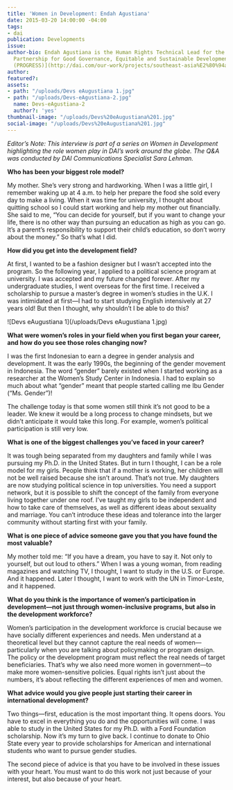 ```yaml
---
title: 'Women in Development: Endah Agustiana'
date: 2015-03-20 14:00:00 -04:00
tags:
- dai
publication: Developments
issue: 
author-bio: Endah Agustiana is the Human Rights Technical Lead for the [ASEAN-U.S.
  Partnership for Good Governance, Equitable and Sustainable Development and Security
  (PROGRESS)](http://dai.com/our-work/projects/southeast-asia%E2%80%94asean-us-partnership-good-governance-equitable-and-sustainable).
author: 
featured?: 
assets:
- path: "/uploads/Devs eAugustiana 1.jpg"
- path: "/uploads/Devs-eAgustiana-2.jpg"
  name: Devs-eAgustiana-2
  author?: 'yes'
thumbnail-image: "/uploads/Devs%20eAugustiana%201.jpg"
social-image: "/uploads/Devs%20eAugustiana%201.jpg"
---
```


*Editor’s Note: This interview is part of a series on Women in Development highlighting the role women play in DAI’s work around the globe. The Q&A was conducted by DAI Communications Specialist Sara Lehman.*



**Who has been your biggest role model?**

My mother. She’s very strong and hardworking. When I was a little girl, I remember waking up at 4 a.m. to help her prepare the food she sold every day to make a living. When it was time for university, I thought about quitting school so I could start working and help my mother out financially. She said to me, “You can decide for yourself, but if you want to change your life, there is no other way than pursuing an education as high as you can go. It’s a parent’s responsibility to support their child’s education, so don’t worry about the money.” So that’s what I did.  

**How did you get into the development field?**

At first, I wanted to be a fashion designer but I wasn’t accepted into the program. So the following year, I applied to a political science program at university. I was accepted and my future changed forever. After my undergraduate studies, I went overseas for the first time. I received a scholarship to pursue a master’s degree in women’s studies in the U.K. I was intimidated at first—I had to start studying English intensively at 27 years old! But then I thought, why shouldn’t I be able to do this?

![Devs eAugustiana 1](/uploads/Devs eAugustiana 1.jpg) 

**What were women’s roles in your field when you first began your career, and how do you see those roles changing now?**

I was the first Indonesian to earn a degree in gender analysis and development. It was the early 1990s, the beginning of the gender movement in Indonesia. The word “gender” barely existed when I started working as a researcher at the Women’s Study Center in Indonesia. I had to explain so much about what “gender” meant that people started calling me Ibu Gender (“Ms. Gender”)! 

The challenge today is that some women still think it’s not good to be a leader. We knew it would be a long process to change mindsets, but we didn’t anticipate it would take this long. For example, women’s political participation is still very low. 

**What is one of the biggest challenges you’ve faced in your career?**

It was tough being separated from my daughters and family while I was pursuing my Ph.D. in the United States. But in turn I thought, I can be a role model for my girls. People think that if a mother is working, her children will not be well raised because she isn’t around. That’s not true. My daughters are now studying political science in top universities. You need a support network, but it is possible to shift the concept of the family from everyone living together under one roof. I’ve taught my girls to be independent and how to take care of themselves, as well as different ideas about sexuality and marriage. You can’t introduce these ideas and tolerance into the larger community without starting first with your family. 

**What is one piece of advice someone gave you that you have found the most valuable?**

My mother told me: “If you have a dream, you have to say it. Not only to yourself, but out loud to others.” When I was a young woman, from reading magazines and watching TV, I thought, I want to study in the U.S. or Europe. And it happened. Later I thought, I want to work with the UN in Timor-Leste, and it happened. 

**What do you think is the importance of women’s participation in development—not just through women-inclusive programs, but also in the development workforce?** 

Women’s participation in the development workforce is crucial because we have socially different experiences and needs. Men understand at a theoretical level but they cannot capture the real needs of women—particularly when you are talking about policymaking or program design. The policy or the development program must reflect the real needs of target beneficiaries. That’s why we also need more women in government—to make more women-sensitive policies. Equal rights isn’t just about the numbers, it’s about reflecting the different experiences of men and women. 

**What advice would you give people just starting their career in international development?**

Two things—first, education is the most important thing. It opens doors. You have to excel in everything you do and the opportunities will come. I was able to study in the United States for my Ph.D. with a Ford Foundation scholarship. Now it’s my turn to give back. I continue to donate to Ohio State every year to provide scholarships for American and international students who want to pursue gender studies.

The second piece of advice is that you have to be involved in these issues with your heart. You must want to do this work not just because of your interest, but also because of your heart.
